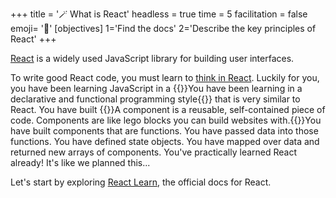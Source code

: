 +++
title = '🪄 What is React'
headless = true
time = 5
facilitation = false
emoji= '🧩'
[objectives]
    1='Find the docs'
    2='Describe the key principles of React'
+++

[React](https://github.com/facebook/react) is a widely used JavaScript library for building user interfaces.

To write good React code, you must learn to [think in React](https://react.dev/learn/thinking-in-react). Luckily for you, you have been learning JavaScript in a {{<tooltip title="style">}}You have been learning in a declarative and functional programming style{{</tooltip>}} that is very similar to React. You have built {{<tooltip title="components. ">}}A component is a reusable, self-contained piece of code. Components are like lego blocks you can build websites with.{{</tooltip>}}You have built components that are functions. You have passed data into those functions. You have defined state objects. You have mapped over data and returned new arrays of components. You've practically learned React already! It's like we planned this...

Let's start by exploring [React Learn](https://react.dev/learn/), the official docs for React.
